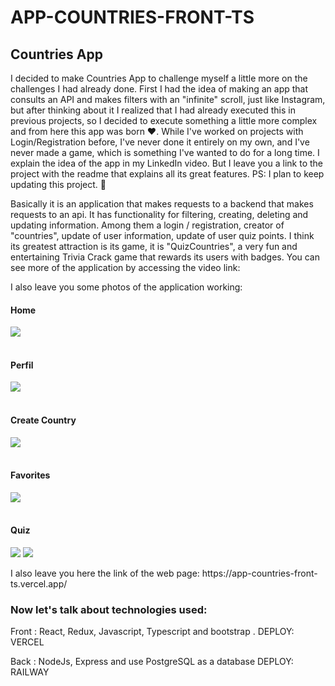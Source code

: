 # APP-COUNTRIES-FRONT-TS
<h2>Countries App</h2>
<p>
I decided to make Countries App to challenge myself a little more on the challenges I had already done. First I had the idea of making an app that consults an API and makes filters with an "infinite" scroll, just like Instagram, but after thinking about it I realized that I had already executed this in previous projects, so I decided to execute something a little more complex and from here this app was born ❤️. While I've worked on projects with Login/Registration before, I've never done it entirely on my own, and I've never made a game, which is something I've wanted to do for a long time. I explain the idea of the app in my LinkedIn video. But I leave you a link to the project with the readme that explains all its great features.
PS: I plan to keep updating this project. 🚀 </p>
<p> Basically it is an application that makes requests to a backend that makes requests to an api.
It has functionality for filtering, creating, deleting and updating information.
Among them a login / registration, creator of "countries", update of user information, update of user quiz points.
I think its greatest attraction is its game, it is "QuizCountries", a very fun and entertaining Trivia Crack game that rewards its users with badges.
You can see more of the application by accessing the video link:</p>


<p>I also leave you some photos of the application working:</p>

<h4> Home </h4>
<img src='https://raw.githubusercontent.com/IvanVelazquezz98/APP-COUNTRIES-FRONT-TS/main/assets/home.jpg'>
<br></br>
<h4> Perfil </h4>
<img src='https://raw.githubusercontent.com/IvanVelazquezz98/APP-COUNTRIES-FRONT-TS/main/assets/perfil.jpg'>
<br></br>
<h4> Create Country </h4>
<img src='https://raw.githubusercontent.com/IvanVelazquezz98/APP-COUNTRIES-FRONT-TS/main/assets/create.jpg'>
<br></br>
<h4> Favorites </h4>
<img src='https://raw.githubusercontent.com/IvanVelazquezz98/APP-COUNTRIES-FRONT-TS/main/assets/favorites.jpg'>
<br></br>
<h4> Quiz </h4>
<img src='https://raw.githubusercontent.com/IvanVelazquezz98/APP-COUNTRIES-FRONT-TS/main/assets/menuquiz.jpg'>
<img src='https://raw.githubusercontent.com/IvanVelazquezz98/APP-COUNTRIES-FRONT-TS/main/assets/quiz.jpg'>

<p>I also leave you here the link of the web page:  https://app-countries-front-ts.vercel.app/ </p>

<h3>Now let's talk about technologies used: </h3>
<p>Front : React, Redux, Javascript, Typescript and bootstrap . DEPLOY: VERCEL</p>
<p>Back : NodeJs, Express and use PostgreSQL as a database DEPLOY: RAILWAY</p>



